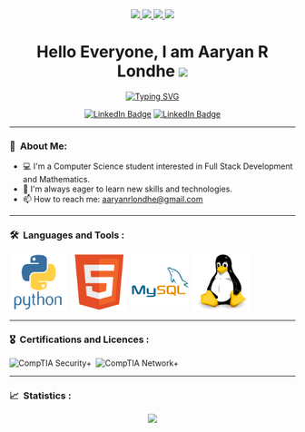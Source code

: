 <!DOCTYPE html>
<html lang="en">
<head>
  <meta charset="UTF-8">
  <meta name="viewport" content="width=device-width, initial-scale=1.0">
</head>
<body>
<div style="text-align: center;">

  <!-- LinkedIn button -->
  <a href="https://www.linkedin.com/in/your-linkedin-id" target="_blank" rel="noopener noreferrer">
    <img src="https://img.shields.io/badge/-LinkedIn-blue?style=flat-square&logo=linkedin&logoColor=white">
  </a>

  <!-- Google Scholar button -->
  <a href="https://scholar.google.com/citations?user=your-google-scholar-id" target="_blank" rel="noopener noreferrer">
    <img src="https://img.shields.io/badge/-Google%20Scholar-yellow?style=flat-square&logo=google-scholar&logoColor=white">
  </a>

  <!-- ORCID button -->
  <a href="https://orcid.org/0000-0000-0000-0000" target="_blank" rel="noopener noreferrer">
    <img src="https://img.shields.io/badge/-ORCID-green?style=flat-square&logo=orcid&logoColor=white">
  </a>

  <!-- Email button -->
  <a href="mailto:your-email@example.com" target="_blank" rel="noopener noreferrer">
    <img src="https://img.shields.io/badge/-Email-green?style=flat-square&logo=gmail&logoColor=white">
  </a>

</div>


  <h1 style="text-align: center;">Hello Everyone, I am Aaryan R Londhe <img src="https://media.giphy.com/media/hvRJCLFzcasrR4ia7z/giphy.gif" width="40"></h1>

  <p align="center">
    <a href="https://git.io/typing-svg"><img src="https://readme-typing-svg.demolab.com?font=Fira+Code&weight=600&size=40&pause=1000&color=1086F7&center=true&vCenter=true&width=1000&lines=Cybersecurity+Analyst;Active+Learner;Feel+Free+To+Reach+Out!" alt="Typing SVG" /></a>
  </p>

  <p align="center">
    <a href="https://www.linkedin.com/in/aaryanrlondhe/"><img src="https://img.shields.io/badge/LinkedIn-blue?style=for-the-badge&logo=linkedin&logoColor=white" alt="LinkedIn Badge"></a>
    <a href="https://www.linkedin.com/in/aaryanrlondhe/"><img src="https://img.shields.io/badge/L-blue?style=for-the-badge&logo=linkedin&logoColor=white" alt="LinkedIn Badge"></a>
  </p>

  <hr>

  <h3>🧠 &nbsp;About Me:</h3>

  <ul>
    <li>💻 I'm a Computer Science student interested in Full Stack Development and Mathematics.</li>
    <li>🌱 I'm always eager to learn new skills and technologies.</li>
    <li>📫 How to reach me: <a href="mailto:aaryanrlondhe@gmail.com">aaryanrlondhe@gmail.com</a></li>
  </ul>

  <hr>

  <h3>🛠 &nbsp;Languages and Tools :</h3>
  <p>
    <img src="https://github.com/devicons/devicon/blob/master/icons/python/python-original-wordmark.svg" title="Python" alt="Python" width="100" height="100">&nbsp;
    <img src="https://github.com/devicons/devicon/blob/master/icons/html5/html5-original.svg" title="HTML5" alt="HTML" width="100" height="100">&nbsp;
    <img src="https://github.com/devicons/devicon/blob/master/icons/mysql/mysql-original-wordmark.svg" title="MySQL" alt="MySQL" width="100" height="100">&nbsp;
    <img src="https://github.com/devicons/devicon/blob/master/icons/linux/linux-original.svg" title="Linux" alt="Linux" width="100" height="100">&nbsp;
  </p>

  <hr>

  <h3>🎖️ &nbsp;Certifications and Licences :</h3>
  <p>
    <img src="https://comptiacdn.azureedge.net/webcontent/images/default-source/siteicons/logosecurityplus.svg" title="CompTIA Security+" alt="CompTIA Security+" width="200" height="200">&nbsp;
    <img src="https://comptiacdn.azureedge.net/webcontent/images/default-source/siteicons/logonetworkplus.svg" title="CompTIA Network+" alt="CompTIA Network+" width="200" height="200">&nbsp;
  </p>

  <hr>

  <h3>📈 &nbsp;Statistics :</h3>
  <p style="text-align: center;">
    <img src="http://github-readme-streak-stats.herokuapp.com?user=aaryanrlondhe&theme=sunset-gradient">
  </p>
</body>
</html>
